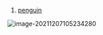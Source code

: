 1. [penguin](html/penguin)

![image-20211207105234280](https://s2.loli.net/2021/12/07/1qFrtJaWUNgZ6ch.png)